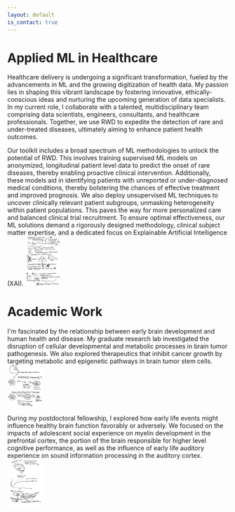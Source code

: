 ```yaml
---
layout: default
is_contact: true
---
```


# Applied ML in Healthcare
Healthcare delivery is undergoing a significant transformation, fueled by the advancements in ML and the growing digitization of health data. My passion lies in shaping this vibrant landscape by fostering innovative, ethically-conscious ideas and nurturing the upcoming generation of data specialists. In my current role, I collaborate with a talented, multidisciplinary team comprising data scientists, engineers, consultants, and healthcare professionals. Together, we use RWD to expedite the detection of rare and under-treated diseases, ultimately aiming to enhance patient health outcomes.

Our toolkit includes a broad spectrum of ML methodologies to unlock the potential of RWD. This involves training supervised ML models on anonymized, longitudinal patient level data to predict the onset of rare diseases, thereby enabling proactive clinical intervention. Additionally, these models aid in identifying patients with unreported or under-diagnosed medical conditions, thereby bolstering the chances of effective treatment and improved prognosis. We also deploy unsupervised ML techniques to uncover clinically relevant patient subgroups, unmasking heterogeneity within patient populations. This paves the way for more personalized care and balanced clinical trial recruitment. To ensure optimal effectiveness, our ML solutions demand a rigorously designed methodology, clinical subject matter expertise, and a dedicated focus on Explainable Artificial Intelligence (XAI).
<img class="ml-picture" src="ml.jpg" width="80"/>

# Academic Work
I'm fascinated by the relationship between early brain development and human health and disease. My graduate research lab investigated the disruption of cellular developmental and metabolic processes in brain tumor pathogenesis. We also explored therapeutics that inhibit cancer growth by targeting metabolic and epigenetic pathways in brain tumor stem cells.
<img class="bcsc-picture" src="csc.jpg" width="80"/>

During my postdoctoral fellowship, I explored how early life events might influence healthy brain function favorably or adversely. We focused on the impacts of adolescent social experience on myelin development in the prefrontal cortex, the portion of the brain responsible for higher level cognitive performance, as well as the influence of early life auditory experience on sound information processing in the auditory cortex.
<img class="myelin-picture" src="myelin.jpg" width="80"/>





